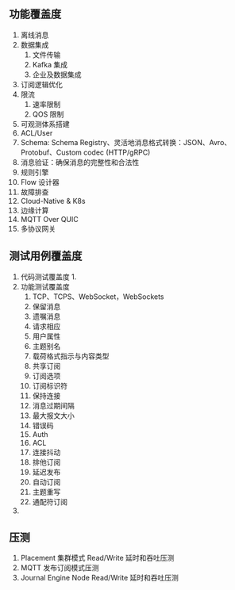 ## 功能覆盖度
1. 离线消息
2. 数据集成
   1. 文件传输
   2. Kafka 集成
   3. 企业及数据集成
3. 订阅逻辑优化
4. 限流
   1. 速率限制
   2. QOS 限制
5. 可观测体系搭建
6. ACL/User
7. Schema: Schema Registry、灵活地消息格式转换：JSON、Avro、Protobuf、Custom codec (HTTP/gRPC)
8. 消息验证：确保消息的完整性和合法性
9.  规则引擎
10. Flow 设计器
11. 故障排查
12. Cloud-Native & K8s
13. 边缘计算
14. MQTT Over QUIC
15. 多协议网关

## 测试用例覆盖度
1. 代码测试覆盖度
   1. 
2. 功能测试覆盖度
   1. TCP、TCPS、WebSocket，WebSockets
   2. 保留消息
   3. 遗嘱消息
   4. 请求相应
   5. 用户属性
   6. 主题别名
   7. 载荷格式指示与内容类型
   8. 共享订阅
   9. 订阅选项
   10. 订阅标识符
   11. 保持连接
   12. 消息过期间隔
   13. 最大报文大小
   14. 错误码
   15. Auth
   16. ACL
   17. 连接抖动
   18. 排他订阅
   19. 延迟发布
   20. 自动订阅
   21. 主题重写
   22. 通配符订阅
3.  
   
## 压测
1. Placement 集群模式 Read/Write 延时和吞吐压测
2. MQTT 发布订阅模式压测
3. Journal Engine Node Read/Write 延时和吞吐压测